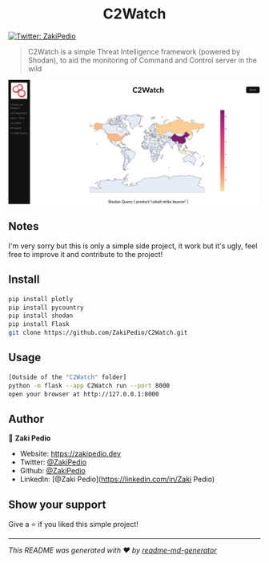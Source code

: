 <h1 align="center">C2Watch</h1>
<p>
  <a href="https://twitter.com/ZakiPedio" target="_blank">
    <img alt="Twitter: ZakiPedio" src="https://img.shields.io/twitter/follow/ZakiPedio.svg?style=social" />
  </a>
</p>

> C2Watch is a simple Threat Intelligence framework (powered by Shodan), to aid the monitoring of Command and Control server in the wild

<img title="Example of C2Watch page" alt="Example of C2Watch page" src="./example_image.png">


## Notes
I'm very sorry but this is only a simple side project, it work but it's ugly, feel free to improve it and contribute to the project!

## Install

```sh
pip install plotly
pip install pycountry
pip install shodan
pip install Flask
git clone https://github.com/ZakiPedio/C2Watch.git
```

## Usage

```sh
[Outside of the "C2Watch" folder]
python -m flask --app C2Watch run --port 8000
open your browser at http://127.0.0.1:8000
```

## Author

👤 **Zaki Pedio**

* Website: https://zakipedio.dev
* Twitter: [@ZakiPedio](https://twitter.com/ZakiPedio)
* Github: [@ZakiPedio](https://github.com/ZakiPedio)
* LinkedIn: [@Zaki Pedio](https://linkedin.com/in/Zaki Pedio)

## Show your support

Give a ⭐️ if you liked this simple project!

***
_This README was generated with ❤️ by [readme-md-generator](https://github.com/kefranabg/readme-md-generator)_

